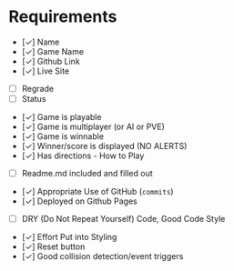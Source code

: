 # Requirements

- [✓] Name
- [✓] Game Name
- [✓] Github Link
- [✓] Live Site
- [ ] Regrade
- [ ] Status
- [✓] Game is playable
- [✓] Game is multiplayer
  (or AI or PVE)
- [✓] Game is winnable
- [✓] Winner/score is displayed (NO ALERTS)
- [✓] Has directions - How to Play
- [ ] Readme.md included and filled out
- [✓] Appropriate Use of GitHub (`commits`)
- [✓] Deployed on Github Pages
- [ ] DRY (Do Not Repeat Yourself) Code, Good Code Style
- [✓] Effort Put into Styling
- [✓] Reset button
- [✓] Good collision detection/event triggers
